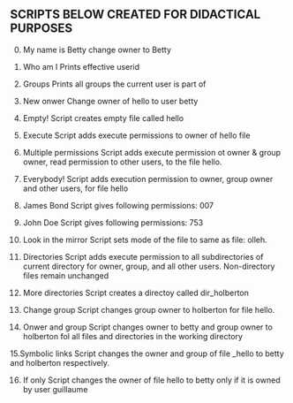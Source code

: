 ## SCRIPTS BELOW CREATED FOR DIDACTICAL PURPOSES

0. My name is Betty
  change owner to Betty

1. Who am I
  Prints effective userid

2. Groups
  Prints all groups the current user is part of

3. New onwer
  Change owner of hello to user betty

4. Empty!
  Script creates empty file called hello

5. Execute
  Script adds execute permissions to owner of hello file

6. Multiple permissions
  Script adds execute permission ot owner & group owner, read permission to other users, to the file hello.

7. Everybody!
  Script adds execution permission to owner, group owner and other users, for file hello

8. James Bond
  Script gives following permissions: 007

9. John Doe
  Script gives following permissions: 753

10. Look in the mirror
  Script sets mode of the file to same as file: olleh.

11. Directories
  Script adds execute permission to all subdirectories of current directory for owner, group, and all other users. Non-directory files remain unchanged

12. More directories
  Script creates a directoy called dir\_holberton

13. Change group
  Script changes group owner to holberton for file hello.

14. Onwer and group
  Script changes owner to betty and group owner to holberton fol all files and directories in the working directory

15.Symbolic links
  Script changes the owner and group of file \_hello to betty and holberton respectively.

16. If only
  Script changes the owner of file hello to betty only if it is owned by user guillaume

